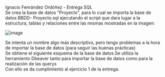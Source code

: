 Ignacio Fenrández Ordóñez - Entrega SQL   
Se crea la base de datos "Proyecto", para lo cual se importa la base de datos BBDD- Proyecto.sql ejecutando el script que dara lugar a la estructura,
tablas y relaciones entre las mismas mostradas en la imagen:  
  
![image](https://github.com/user-attachments/assets/2cca3869-2ec3-4ecc-8fb1-71ae59dfac09)  
  
Se intenta un nombre algo más descriptivo, pero tengo problemas a la hora de importar la base de datos (para seguir las buenas prácticas)  
Se obtiene el siguiente esquema de la base de datos.Se utiliza la herramiento Dbeaver tanto para importar la base de datos como para la realización de las querys  
Con ello se da cumplimiento al ejercicio 1 de la entrega.  



